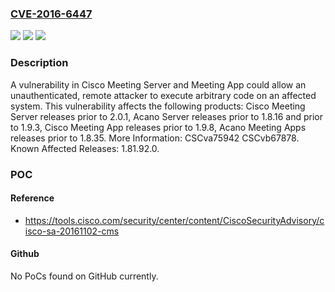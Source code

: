 ### [CVE-2016-6447](https://cve.mitre.org/cgi-bin/cvename.cgi?name=CVE-2016-6447)
![](https://img.shields.io/static/v1?label=Product&message=Cisco%20Meeting%20Server%20before%202.0.1%2C%20Acano%20Server%20before%201.9.3%2C%20Cisco%20Meeting%20App%20before%201.9.8%2C%20Acano%20Meeting%20Apps%20before%201.8.35&color=blue)
![](https://img.shields.io/static/v1?label=Version&message=n%2Fa&color=blue)
![](https://img.shields.io/static/v1?label=Vulnerability&message=unspecified&color=brighgreen)

### Description

A vulnerability in Cisco Meeting Server and Meeting App could allow an unauthenticated, remote attacker to execute arbitrary code on an affected system. This vulnerability affects the following products: Cisco Meeting Server releases prior to 2.0.1, Acano Server releases prior to 1.8.16 and prior to 1.9.3, Cisco Meeting App releases prior to 1.9.8, Acano Meeting Apps releases prior to 1.8.35. More Information: CSCva75942 CSCvb67878. Known Affected Releases: 1.81.92.0.

### POC

#### Reference
- https://tools.cisco.com/security/center/content/CiscoSecurityAdvisory/cisco-sa-20161102-cms

#### Github
No PoCs found on GitHub currently.

